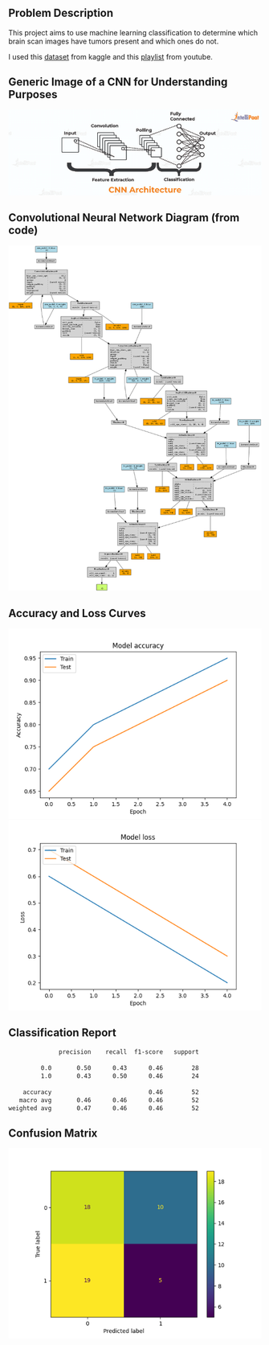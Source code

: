 ## Problem Description
This project aims to use machine learning classification to determine which brain scan images have tumors present and which ones do not. 

I used this [dataset](https://www.kaggle.com/datasets/navoneel/brain-mri-images-for-brain-tumor-detection/data ":)") from kaggle and this [playlist](https://www.youtube.com/watch?v=CiW8gS7kqOY&list=PL5foUFuneQnratPPuucpVxWl4RlqueP1u "=)") from youtube.

## Generic Image of a CNN for Understanding Purposes
![image](cnn_architecture.png)

## Convolutional Neural Network Diagram (from code)
![image](./nn_diagram.png)

## Accuracy and Loss Curves
![image](./accuracy.png)
![image](./loss.png)

## Classification Report
```
              precision    recall  f1-score   support

         0.0       0.50      0.43      0.46        28
         1.0       0.43      0.50      0.46        24

    accuracy                           0.46        52
   macro avg       0.46      0.46      0.46        52
weighted avg       0.47      0.46      0.46        52
```

## Confusion Matrix
![image](./cm.png)
